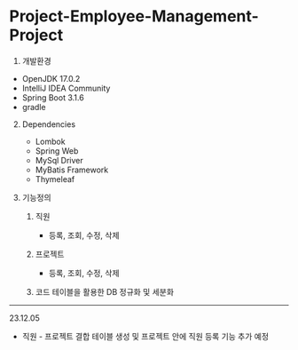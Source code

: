 # Project-Employee-Management-Project
1. 개발환경
  - OpenJDK 17.0.2
  - IntelliJ IDEA Community
  - Spring Boot 3.1.6
  - gradle

2. Dependencies
   - Lombok
   - Spring Web
   - MySql Driver
   - MyBatis Framework
   - Thymeleaf

3. 기능정의
   1) 직원
      - 등록, 조회, 수정, 삭제
        
   2) 프로젝트
      - 등록, 조회, 수정, 삭제
     
   3) 코드 테이블을 활용한 DB 정규화 및 세분화

---
23.12.05
- 직원 - 프로젝트 결합 테이블 생성 및 프로젝트 안에 직원 등록 기능 추가 예정
